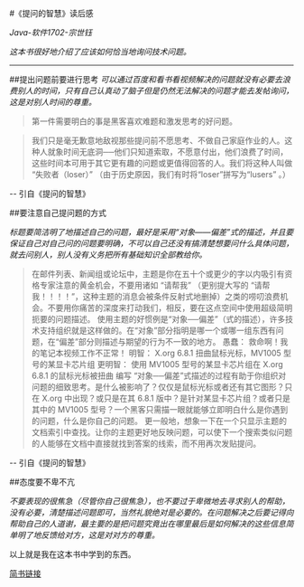 #《提问的智慧》读后感

*Java-软件1702-宗世钰*

*这本书很好地介绍了应该如何恰当地询问技术问题。*
***

##提出问题前要进行思考
*可以通过百度和看书看视频解决的问题就没有必要去浪费别人的时间，只有自己认真动了脑子但是仍然无法解决的问题才能去发帖询问，这是对别人时间的尊重。*

>第一件需要明白的事是黑客喜欢难题和激发思考的好问题。

>我们只是毫无歉意地敌视那些提问前不愿思考、不做自己家庭作业的人。这种人就象时间无底洞──他们只知道索取，不愿意付出，他们浪费了时间，这些时间本可用于其它更有趣的问题或更值得回答的人。我们将这种人叫做 “失败者（loser）” （由于历史原因，我们有时将“loser”拼写为“lusers” 。）

 -- 引自《提问的智慧》

##要注意自己提问题的方式

*标题要简洁明了地描述自己的问题，最好是采用“对象——偏差”式的描述，并且要保证自己对自己问的问题要明确，不可以自己还没有搞清楚想要问什么具体问题，就去问别人，别人没有义务把所有基础知识全部教给你。*

>在邮件列表、新闻组或论坛中，主题是你在五十个或更少的字以内吸引有资格专家注意的黄金机会，不要用诸如 “请帮我” （更别提大写的 “请帮我！！！！”，这种主题的消息会被条件反射式地删掉）之类的唠叨浪费机会。不要用你痛苦的深度来打动我们，相反，要在这点空间中使用超级简明扼要的问题描述。
使用主题的好惯例是“对象──偏差”（式的描述），许多技术支持组织就是这样做的。在“对象”部分指明是哪一个或哪一组东西有问题，在“偏差”部分则描述与期望的行为不一致的地方。
愚蠢：
救命啊！我的笔记本视频工作不正常！
明智：
X.org 6.8.1 扭曲鼠标光标，MV1005 型号的某显卡芯片组 
更明智：
使用 MV1005 型号的某显卡芯片组在 X.org 6.8.1 的鼠标光标被扭曲 
编写 “对象──偏差”式描述的过程有助于你组织对问题的细致思考。是什么被影响了？仅仅是鼠标光标或者还有其它图形？只在 X.org 中出现？或只是在其 6.8.1 版中？是针对某显卡芯片组？或者只是其中的 MV1005 型号？一个黑客只需描一眼就能够立即明白什么是你遇到的问题，什么是你自己的问题。 
更一般地，想象一下在一个只显示主题的文档索引中查找。让你的主题更好地反映问题，可以使下一个搜索类似问题的人能够在文档中直接就找到答案的线索，而不用再次发贴提问。

 -- 引自《提问的智慧》

##态度要不卑不亢

*不要表现的很焦急（尽管你自己很焦急），也不要过于卑微地去寻求别人的帮助，没有必要，清楚描述问题即可，当然礼貌绝对是必要的。在问题解决之后要记得向帮助自己的人道谢，最主要的是把问题究竟出在哪里最后是如何解决的这些信息简单明了地反馈给对方，这是对对方的尊重。*

以上就是我在这本书中学到的东西。

[简书链接](https://www.jianshu.com/p/ba84b0fcea80)